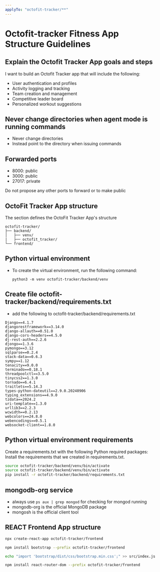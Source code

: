 ```yaml
---
applyTo: "octofit-tracker/**"
---
```

# Octofit-tracker Fitness App Structure Guidelines

## Explain the Octofit Tracker App goals and steps

I want to build an Octofit Tracker app that will include the following:

* User authentication and profiles
* Activity logging and tracking
* Team creation and management
* Competitive leader board
* Personalized workout suggestions

## Never change directories when agent mode is running commands

- Never change directories
- Instead point to the directory when issuing commands

## Forwarded ports

- 8000: public
- 3000: public
- 27017: private

Do not propose any other ports to forward or to make public

## OctoFit Tracker App structure

The section defines the OctoFit Tracker App's structure

```text
octofit-tracker/
├── backend/
│   ├── venv/
|   ├── octofit_tracker/
└── frontend/
```

## Python virtual environment 

- To create the virtual environment, run the following command:
  ```
  python3 -m venv octofit-tracker/backend/venv
  ```

## Create file octofit-tracker/backend/requirements.txt

- add the following to octofit-tracker/backend/requirements.txt

```text
Django==4.1.7
djangorestframework==3.14.0
django-allauth==0.51.0
django-cors-headers==4.5.0
dj-rest-auth==2.2.6
djongo==1.3.6
pymongo==3.12
sqlparse==0.2.4
stack-data==0.6.3
sympy==1.12
tenacity==9.0.0
terminado==0.18.1
threadpoolctl==3.5.0
tinycss2==1.3.0
tornado==6.4.1
traitlets==5.14.3
types-python-dateutil==2.9.0.20240906
typing_extensions==4.9.0
tzdata==2024.2
uri-template==1.3.0
urllib3==2.2.3
wcwidth==0.2.13
webcolors==24.8.0
webencodings==0.5.1
websocket-client==1.8.0
```

## Python virtual environment requirements

Create a requirements.txt with the following Python required packages:
Install the requirements that we created in requirements.txt.

```bash
source octofit-tracker/backend/venv/bin/activate 
source octofit-tracker/backend/venv/bin/activate
pip install -r octofit-tracker/backend/requirements.txt
```

## mongodb-org service

- always use `ps aux | grep mongod` for checking for mongod running
- mongodb-org is the official MongoDB package
- mongosh is the official client tool

## REACT Frontend App structure

```bash
npx create-react-app octofit-tracker/frontend

npm install bootstrap --prefix octofit-tracker/frontend

echo "import 'bootstrap/dist/css/bootstrap.min.css';" >> src/index.js

npm install react-router-dom --prefix octofit-tracker/frontend

```
